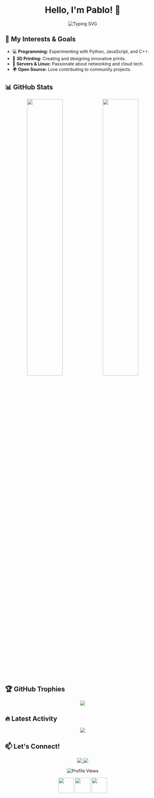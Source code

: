 <!-- GitHub Profile with Animations -->
<h1 align="center">Hello, I'm Pablo! 👋</h1>

<p align="center">
  <img src="https://readme-typing-svg.herokuapp.com?font=Fira+Code&pause=1000&color=F7C92D&width=435&lines=17-year-old+Tech+Enthusiast;3D+Printing+%7C+Linux+%7C+Programming;Lover+of+Open+Source+%26+Cybersecurity" alt="Typing SVG" />
</p>

## 🚀 My Interests & Goals

<ul>
  <li>💻 <b>Programming:</b> Experimenting with Python, JavaScript, and C++.</li>
  <li>🎨 <b>3D Printing:</b> Creating and designing innovative prints.</li>
  <li>📡 <b>Servers & Linux:</b> Passionate about networking and cloud tech.</li>
  <li>🌍 <b>Open Source:</b> Love contributing to community projects.</li>
</ul>

## 📊 GitHub Stats
<p align="center">
  <img src="https://github-readme-stats.vercel.app/api?username=T4skor&show_icons=true&theme=radical" width="48%">
  <img src="[https://github-readme-stats.vercel.app/api/top-langs/?username=T4skor&layout=compact&theme=radical](https://github-readme-stats.vercel.app/api/top-langs/?username=T4skor&layout=compact&theme=radical
)" width="48%">
</p>

## 🏆 GitHub Trophies
<p align="center">
  <img src="https://github-profile-trophy.vercel.app/?username=T4skor&theme=radical">
</p>

## 🔥 Latest Activity
<p align="center">
  <img src="https://github-readme-activity-graph.vercel.app/graph?username=T4skor&theme=react-dark">
</p>

## 📫 Let's Connect!
<p align="center">
  <a href="https://instagram.com/3d_t4skor">
    <img src="https://img.shields.io/badge/Instagram-E4405F?style=for-the-badge&logo=instagram&logoColor=white">
  </a>
  <a href="https://discord.com/users/838402580781858856">
    <img src="https://img.shields.io/badge/Discord-5865F2?style=for-the-badge&logo=discord&logoColor=white">
  </a>
</p>

<p align="center">
  <img src="https://komarev.com/ghpvc/?username=T4skor&color=yellow" alt="Profile Views">
</p>

<!-- Animated Icons -->
<p align="center">
  <img src="https://media.giphy.com/media/QTfX9Ejfra3ZmNxh6B/giphy.gif" width="50">
  <img src="https://media.giphy.com/media/KzJkzjggfGN5Py6nkT/giphy.gif" width="50">
  <img src="https://media.giphy.com/media/Y3YrKQ1GZ2pYY6AoBu/giphy.gif" width="50">
</p>
